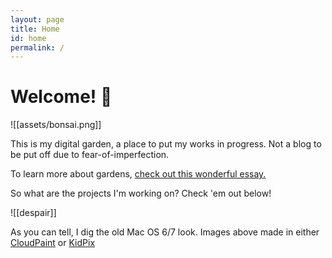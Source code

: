 ```yaml
---
layout: page
title: Home
id: home
permalink: /
---
```


# Welcome! 🌱
![[assets/bonsai.png]]

This is my digital garden, a place to put my works in progress. Not a blog to be put off due to fear-of-imperfection. 

To learn more about gardens, [check out this wonderful essay.](https://maggieappleton.com/garden-history)

So what are the projects I'm working on? Check 'em out below!

![[despair]]

As you can tell, I dig the old Mac OS 6/7 look. Images above made in either [CloudPaint](https://www.cloudpaint.com/imageeditor) or [KidPix](https://kidpix.app/)